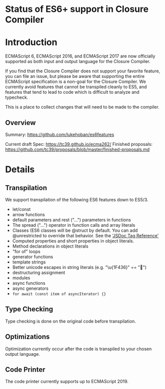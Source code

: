 # Status of ES6+ support in Closure Compiler

# Introduction

ECMAScript 6, ECMAScript 2016, and ECMAScript 2017 are now officially supported as both input and output language for the Closure Compiler.

If you find that the Closure Compiler does not support your favorite feature, you can file an issue, but please be aware that supporting the entire ECMAScript specification is a non-goal for the Closure Compiler. We currently avoid features that cannot be transpiled cleanly to ES5, and features that tend to lead to code which is difficult to analyze and typecheck. 

This is a place to collect changes that will need to be made to the compiler.

## Overview

Summary: https://github.com/lukehoban/es6features

Current draft Spec: https://tc39.github.io/ecma262/
Finished proposals: https://github.com/tc39/proposals/blob/master/finished-proposals.md

# Details

## Transpilation

We support transpilation of the following ES6 features down to ES5/3.

* let/const
* arrow functions
* default parameters and rest ("...") parameters in functions
* The spread ("...") operator in function calls and array literals
* Classes (ES6 classes will be @struct by default. You can add @unrestricted to override that behavior. See the ['JSDoc Tag Reference'](https://github.com/google/closure-compiler/wiki/Annotating-JavaScript-for-the-Closure-Compiler#struct)
* Computed properties and short properties in object literals.
* Method declarations in object literals
* "for of" loops
* generator functions
* template strings
* Better unicode escapes in string literals (e.g. "\u{1F436}" == "🐶")
* destructuring assignment
* modules
* async functions
* async generators
* `for await (const item of asyncIterator) {}`

## Type Checking

Type checking is done on the original code before transpilation.

## Optimizations

Optimization currently occur after the code is transpiled to your chosen output language.

## Code Printer

The code printer currently supports up to ECMAScript 2019.